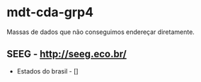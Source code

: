 # mdt-cda-grp4

Massas de dados que não conseguimos endereçar diretamente.

## SEEG - http://seeg.eco.br/

* Estados do brasil - []

